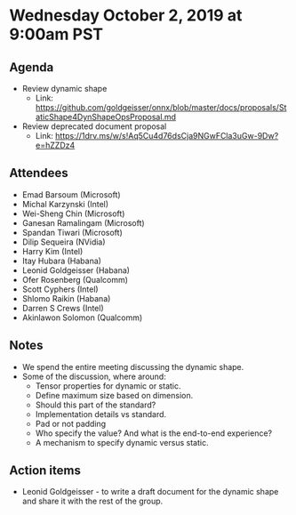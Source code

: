 <!--- SPDX-License-Identifier: Apache-2.0 -->

# Wednesday October 2, 2019 at 9:00am PST

## Agenda
* Review dynamic shape
    * Link: https://github.com/goldgeisser/onnx/blob/master/docs/proposals/StaticShape4DynShapeOpsProposal.md
* Review deprecated document proposal
    * Link: https://1drv.ms/w/s!Aq5Cu4d76dsCja9NGwFCla3uGw-9Dw?e=hZZDz4

## Attendees
* Emad Barsoum (Microsoft)
* Michal Karzynski (Intel)
* Wei-Sheng Chin (Microsoft)
* Ganesan Ramalingam (Microsoft)
* Spandan Tiwari (Microsoft)
* Dilip Sequeira (NVidia)
* Harry Kim (Intel)
* Itay Hubara (Habana)
* Leonid Goldgeisser (Habana)
* Ofer Rosenberg (Qualcomm)
* Scott Cyphers (Intel)
* Shlomo Raikin (Habana)
* Darren S Crews (Intel)
* Akinlawon Solomon (Qualcomm)


## Notes
* We spend the entire meeting discussing the dynamic shape.
* Some of the discussion, where around:
    * Tensor properties for dynamic or static.
    * Define maximum size based on dimension.
    * Should this part of the standard?
    * Implementation details vs standard.
    * Pad or not padding
    * Who specify the value? And what is the end-to-end experience?
    * A mechanism to specify dynamic versus static.

## Action items
* Leonid Goldgeisser - to write a draft document for the dynamic shape and share it with the rest of the group.

